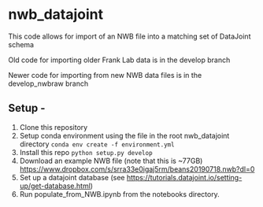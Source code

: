 
# nwb_datajoint

This code allows for import of an NWB file into a matching set of DataJoint schema

Old code for importing older Frank Lab data is in the develop branch

Newer code for importing from new NWB data files is in the develop_nwbraw branch

## Setup - 
1. Clone this repository
2. Setup conda environment using the file in the root nwb_datajoint directory
```conda env create -f environment.yml```
3. Install this repo ```python setup.py develop``` 
4. Download an example NWB file (note that this is ~77GB) https://www.dropbox.com/s/srra33e0igaj5rm/beans20190718.nwb?dl=0
5. Set up a datajoint database (see https://tutorials.datajoint.io/setting-up/get-database.html)
6. Run populate_from_NWB.ipynb from the notebooks directory.
